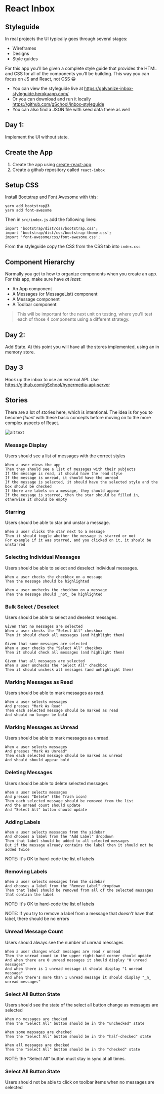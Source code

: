 # React Inbox

## Styleguide

In real projects the UI typically goes through several stages:

- Wireframes
- Designs
- Style guides

For this app you'll be given a complete style guide that provides the HTML and CSS for all of the components you'll be building.  This way you can focus on JS and React, not CSS 😀

- You can view the styleguide live at https://galvanize-inbox-styleguide.herokuapp.com/
- Or you can download and run it locally https://github.com/gSchool/inbox-styleguide
- You can also find a JSON file with seed data there as well

## Day 1:
Implement the UI without state.
## Create the App

1. Create the app using [create-react-app](https://github.com/facebookincubator/create-react-app)
1. Create a github repository called `react-inbox`

## Setup CSS

Install Bootstrap and Font Awesome with this:

```
yarn add bootstrap@3
yarn add font-awesome
```

Then in `src/index.js` add the following lines:

```
import 'bootstrap/dist/css/bootstrap.css';
import 'bootstrap/dist/css/bootstrap-theme.css';
import 'font-awesome/css/font-awesome.css';
```

From the styleguide copy the CSS from the CSS tab into `index.css`

## Component Hierarchy

Normally you get to how to organize components when you create an app.  For this app, make sure have _at least_:

- An App component
- A Messages (or MessageList) component
- A Message component
- A Toolbar component

> This will be important for the next unit on testing, where you'll test each of those 4 components using a different strategy.

## Day 2:
Add State. At this point you will have all the stores implemented, using an in memory store.

## Day 3
Hook up the inbox to use an external API. Use https://github.com/gSchool/hypermedia-api-server

## Stories

There are a lot of stories here, which is intentional.  The idea is for you to become _fluent_ with these basic concepts before moving on to the more complex aspects of React.

![alt text](https://s3-us-west-2.amazonaws.com/learn.galvanize.com/learn-images/gSchool/react-curriculum/units/images/inbox/inbox.png "")


### Message Display

Users should see a list of messages with the correct styles

```
When a user views the app
Then they should see a list of messages with their subjects
If the message is read, it should have the read style
If the message is unread, it should have the unread
If the message is selected, it should have the selected style and the box should be checked
If there are labels on a message, they should appear
If the message is starred, then the star should be filled in, otherwise it should be empty
```

### Starring

Users should be able to star and unstar a message.

```
When a user clicks the star next to a message
Then it should toggle whether the message is starred or not
For example if it was starred, and you clicked on it, it should be unstarred
```

### Selecting Individual Messages

Users should be able to select and deselect individual messages.

```
When a user checks the checkbox on a message
Then the message should be highlighted

When a user unchecks the checkbox on a message
Then the message should _not_ be highlighted
```

### Bulk Select / Deselect

Users should be able to select and deselect messages.

```
Given that no messages are selected
When a user checks the "Select All" checkbox
Then it should check all messages (and highlight them)

Given that some messages are selected
When a user checks the "Select All" checkbox
Then it should check all messages (and highlight them)

Given that all messages are selected
When a user unchecks the "Select All" checkbox
Then it should uncheck all messages (and unhighlight them)
```

### Marking Messages as Read

Users should be able to mark messages as read.

```
When a user selects messages
And presses "Mark As Read"
Then each selected message should be marked as read
And should no longer be bold
```

### Marking Messages as Unread

Users should be able to mark messages as unread.

```
When a user selects messages
And presses "Mark As Unread"
Then each selected message should be marked as unread
And should should appear bold
```

### Deleting Messages

Users should be able to delete selected messages

```
When a user selects messages
And presses "Delete" (the Trash icon)
Then each selected message should be removed from the list
And the unread count should update
And "Select All" button should update
```

### Adding Labels

```
When a user selects messages from the sidebar
And chooses a label from the "Add Label" dropdown
Then that label should be added to all selected messages
But if the message already contains the label then it should not be added twice
```

NOTE: It's OK to hard-code the list of labels

### Removing Labels

```
When a user selects messages from the sidebar
And chooses a label from the "Remove Label" dropdown
Then that label should be removed from all of the selected messages that contain the label
```

NOTE: It's OK to hard-code the list of labels

NOTE: If you try to remove a label from a message that _doesn't_ have that label, there should be no errors

### Unread Message Count

Users should always see the number of unread messages

```
When a user changes which messages are read / unread
Then the unread count in the upper right-hand corner should update
And when there are 0 unread messages it should display "0 unread messages"
And when there is 1 unread message it should display "1 unread message"
And when there's more than 1 unread message it should display "_n_ unread messages"
```

### Select All Button State

Users should see the state of the select all button change as messages are selected

```
When no messages are checked
Then the "Select All" button should be in the "unchecked" state

When some messages are checked
Then the "Select All" button should be in the "half-checked" state

When all messages are checked
Then the "Select All" button should be in the "checked" state
```

NOTE: the "Select All" button must stay in sync at all times.

### Select All Button State

Users should not be able to click on toolbar items when no messages are selected
